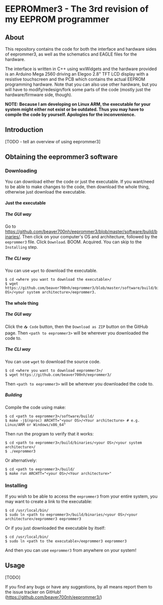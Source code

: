 # EEPROMmer3 -  The 3rd revision of my EEPROM programmer

## About

This repository contains the code for both the interface and
hardware sides of eeprommer3, as well as the schematics and
EAGLE files for the hardware.

The interface is written in C++ using wxWidgets and the
hardware provided is an Arduino Mega 2560 driving an Elegoo
2.8" TFT LCD display with a resistive touchscreen and the PCB
which contains the actual EEPROM programming hardware. Note
that you can also use other hardware, but you will have to
modify/redesign/fork some parts of the code (mostly just the
hardware/firmware side, though).

**NOTE: Because I am developing on Linux ARM, the
executable for your system might either not exist
or be outdated. Thus you may have to compile the
code by yourself. Apologies for the inconvenience.**

## Introduction

\[TODO - tell an overview of using eeprommer3]

## Obtaining the eeprommer3 software

### Downloading

You can download either the code or just the executable. If
you want/need to be able to make changes to the code, then
download the whole thing, otherwise just download the executable.

#### Just the executable

##### The GUI way

Go to https://github.com/beaver700nh/eeprommer3/blob/master/software/build/binaries/.
Then click on your computer's OS and architecture, followed by
the `eeprommer3` file. Click `Download`. BOOM. Acquired.
You can skip to the `Installing` step.

##### The CLI way

You can use `wget` to download the executable.

```shell
$ cd <where you want to download the executable>/
$ wget https://github.com/beaver700nh/eeprommer3/blob/master/software/build/binaries/<your OS>/<your system architecture>/eeprommer3.
```

#### The whole thing

##### The GUI way

Click the `📥 Code` button, then the `Download as ZIP`
button on the GitHub page. Then `<path to eeprommer3>` will
be wherever you downloaded the code to.

##### The CLI way

You can use `wget` to download the source code.

```shell
$ cd <where you want to download eeprommer3>/
$ wget https://github.com/beaver700nh/eeprommer3/
```
Then `<path to eeprommer3>` will be wherever you downloaded
the code to.

##### Building

Compile the code using make:
```shell
$ cd <path to eeprommer3>/software/build/
$ make -j$(nproc) ARCHTT="<your OS>/<Your architecture> # e.g. Linux/ARM or Windows/x86_64"
```

Then run the program to verify that it works:
```shell
$ cd <path to eeprommer3>/build/binaries/<your OS>/<your system architecture>/
$ ./eeprommer3
```

Or alternatively:
```shell
$ cd <path to eeprommer3>/build/
$ make run ARCHTT="<your OS>/<Your architecture>"
```

### Installing

If you wish to be able to access the `eeprommer3` from your
entire system, you may want to create a link to the executable:
```shell
$ cd /usr/local/bin/
$ sudo ln <path to eeprommer3>/build/binaries/<your OS>/<your architecture>/eeprommer3 eeprommer3
```
Or if you just downloaded the executable by itself:
```shell
$ cd /usr/local/bin/
$ sudo ln <path to the executable>/eeprommer3 eeprommer3
```

And then you can use `eeprommer3` from anywhere on your system!

## Usage

\[TODO]

If you find any bugs or have any suggestions, by all means
report them to the issue tracker on GitHub!
(https://github.com/beaver700nh/eeprommer3/)
